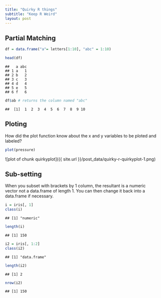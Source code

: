 ```yaml
---
title: "Quirky R things"
subtitle: "Keep R Weird"
layout: post
---
```

  



## Partial Matching

```r
df = data.frame("a"= letters[1:10], "abc" = 1:10)

head(df)
```

```
##   a abc
## 1 a   1
## 2 b   2
## 3 c   3
## 4 d   4
## 5 e   5
## 6 f   6
```

```r
df$ab # returns the column named "abc"
```

```
##  [1]  1  2  3  4  5  6  7  8  9 10
```

## Ploting

How did the plot function know about the x and y variables to be ploted and labeled?

```r
plot(pressure)
```

![plot of chunk quirkyplot]({{ site.url }}/post_data/quirky-r-quirkyplot-1.png)

## Sub-setting

When you subset with brackets by 1 column, the resultant is a numeric vector not a data.frame of length 1. You can then change it back into a data.frame if necessary.


```r
i = iris[, 1]
class(i)
```

```
## [1] "numeric"
```

```r
length(i)
```

```
## [1] 150
```

```r
i2 = iris[, 1:2]
class(i2)
```

```
## [1] "data.frame"
```

```r
length(i2)
```

```
## [1] 2
```

```r
nrow(i2)
```

```
## [1] 150
```

